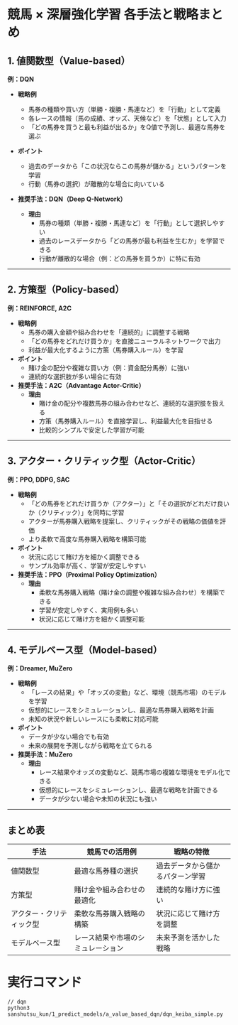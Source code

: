 # 競馬 × 深層強化学習 各手法と戦略まとめ

## 1. 値関数型（Value-based）  
**例：DQN**

- **戦略例**
  - 馬券の種類や買い方（単勝・複勝・馬連など）を「行動」として定義
  - 各レースの情報（馬の成績、オッズ、天候など）を「状態」として入力
  - 「どの馬券を買うと最も利益が出るか」をQ値で予測し、最適な馬券を選ぶ
- **ポイント**
  - 過去のデータから「この状況ならこの馬券が儲かる」というパターンを学習
  - 行動（馬券の選択）が離散的な場合に向いている

- **推奨手法：DQN（Deep Q-Network）**
  - **理由**  
    - 馬券の種類（単勝・複勝・馬連など）を「行動」として選択しやすい
    - 過去のレースデータから「どの馬券が最も利益を生むか」を学習できる
    - 行動が離散的な場合（例：どの馬券を買うか）に特に有効

---

## 2. 方策型（Policy-based）  
**例：REINFORCE, A2C**

- **戦略例**
  - 馬券の購入金額や組み合わせを「連続的」に調整する戦略
  - 「どの馬券をどれだけ買うか」を直接ニューラルネットワークで出力
  - 利益が最大化するように方策（馬券購入ルール）を学習
- **ポイント**
  - 賭け金の配分や複雑な買い方（例：資金配分馬券）に強い
  - 連続的な選択肢が多い場合に有効
- **推奨手法：A2C（Advantage Actor-Critic）**
  - **理由**  
    - 賭け金の配分や複数馬券の組み合わせなど、連続的な選択肢を扱える
    - 方策（馬券購入ルール）を直接学習し、利益最大化を目指せる
    - 比較的シンプルで安定した学習が可能

---

## 3. アクター・クリティック型（Actor-Critic）  
**例：PPO, DDPG, SAC**

- **戦略例**
  - 「どの馬券をどれだけ買うか（アクター）」と「その選択がどれだけ良いか（クリティック）」を同時に学習
  - アクターが馬券購入戦略を提案し、クリティックがその戦略の価値を評価
  - より柔軟で高度な馬券購入戦略を構築可能
- **ポイント**
  - 状況に応じて賭け方を細かく調整できる
  - サンプル効率が高く、学習が安定しやすい
- **推奨手法：PPO（Proximal Policy Optimization）**
  - **理由**  
    - 柔軟な馬券購入戦略（賭け金の調整や複雑な組み合わせ）を構築できる
    - 学習が安定しやすく、実用例も多い
    - 状況に応じて賭け方を細かく調整可能

---

## 4. モデルベース型（Model-based）  
**例：Dreamer, MuZero**

- **戦略例**
  - 「レースの結果」や「オッズの変動」など、環境（競馬市場）のモデルを学習
  - 仮想的にレースをシミュレーションし、最適な馬券購入戦略を計画
  - 未知の状況や新しいレースにも柔軟に対応可能
- **ポイント**
  - データが少ない場合でも有効
  - 未来の展開を予測しながら戦略を立てられる
- **推奨手法：MuZero**
  - **理由**  
    - レース結果やオッズの変動など、競馬市場の複雑な環境をモデル化できる
    - 仮想的にレースをシミュレーションし、最適な戦略を計画できる
    - データが少ない場合や未知の状況にも強い

---

## まとめ表

| 手法             | 競馬での活用例                     | 戦略の特徴                       |
|------------------|------------------------------------|----------------------------------|
| 値関数型         | 最適な馬券種の選択                 | 過去データから儲かるパターン学習 |
| 方策型           | 賭け金や組み合わせの最適化         | 連続的な賭け方に強い             |
| アクター・クリティック型 | 柔軟な馬券購入戦略の構築         | 状況に応じて賭け方を調整         |
| モデルベース型   | レース結果や市場のシミュレーション | 未来予測を活かした戦略           |



# 実行コマンド

```
// dqn
python3 sanshutsu_kun/1_predict_models/a_value_based_dqn/dqn_keiba_simple.py
```